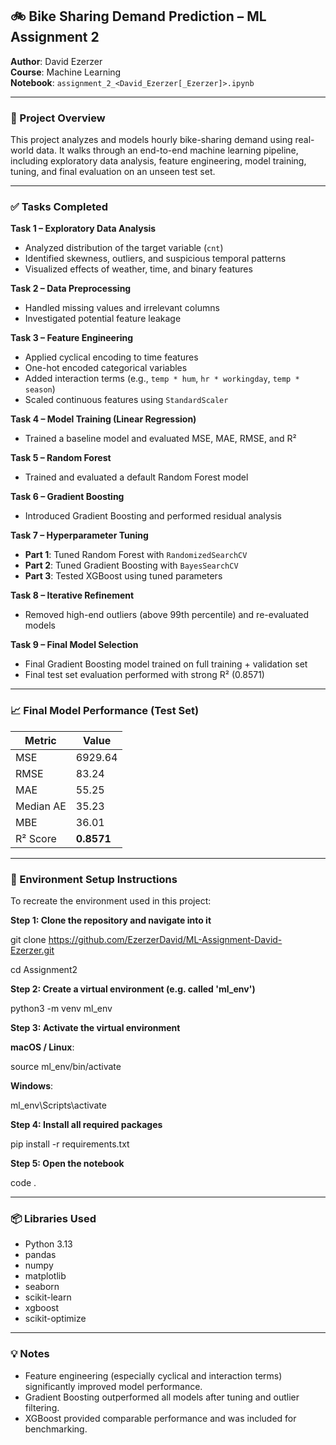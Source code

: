 ## 🚲 Bike Sharing Demand Prediction – ML Assignment 2  
**Author**: David Ezerzer  
**Course**: Machine Learning  
**Notebook**: `assignment_2_<David_Ezerzer[_Ezerzer]>.ipynb`

---

### 📘 Project Overview

This project analyzes and models hourly bike-sharing demand using real-world data. It walks through an end-to-end machine learning pipeline, including exploratory data analysis, feature engineering, model training, tuning, and final evaluation on an unseen test set.

---

### ✅ Tasks Completed

**Task 1 – Exploratory Data Analysis**
- Analyzed distribution of the target variable (`cnt`)
- Identified skewness, outliers, and suspicious temporal patterns
- Visualized effects of weather, time, and binary features

**Task 2 – Data Preprocessing**
- Handled missing values and irrelevant columns
- Investigated potential feature leakage

**Task 3 – Feature Engineering**
- Applied cyclical encoding to time features
- One-hot encoded categorical variables
- Added interaction terms (e.g., `temp * hum`, `hr * workingday`, `temp * season`)
- Scaled continuous features using `StandardScaler`

**Task 4 – Model Training (Linear Regression)**
- Trained a baseline model and evaluated MSE, MAE, RMSE, and R²

**Task 5 – Random Forest**
- Trained and evaluated a default Random Forest model

**Task 6 – Gradient Boosting**
- Introduced Gradient Boosting and performed residual analysis

**Task 7 – Hyperparameter Tuning**
- **Part 1**: Tuned Random Forest with `RandomizedSearchCV`
- **Part 2**: Tuned Gradient Boosting with `BayesSearchCV`
- **Part 3**: Tested XGBoost using tuned parameters

**Task 8 – Iterative Refinement**
- Removed high-end outliers (above 99th percentile) and re-evaluated models

**Task 9 – Final Model Selection**
- Final Gradient Boosting model trained on full training + validation set
- Final test set evaluation performed with strong R² (0.8571)

---

### 📈 Final Model Performance (Test Set)

| Metric         | Value    |
|----------------|----------|
| MSE            | 6929.64  |
| RMSE           | 83.24    |
| MAE            | 55.25    |
| Median AE      | 35.23    |
| MBE            | 36.01    |
| R² Score       | **0.8571** |

---

### 🔧 Environment Setup Instructions
To recreate the environment used in this project:

**Step 1: Clone the repository and navigate into it**

git clone https://github.com/EzerzerDavid/ML-Assignment-David-Ezerzer.git

cd Assignment2

**Step 2: Create a virtual environment (e.g. called 'ml_env')**

python3 -m venv ml_env

**Step 3: Activate the virtual environment**

**macOS / Linux**:

source ml_env/bin/activate

**Windows**:

ml_env\Scripts\activate

**Step 4: Install all required packages**

pip install -r requirements.txt

**Step 5: Open the notebook**

code .

---

### 📦 Libraries Used

- Python 3.13  
- pandas
- numpy
- matplotlib
- seaborn  
- scikit-learn  
- xgboost
- scikit-optimize

---

### 💡 Notes

- Feature engineering (especially cyclical and interaction terms) significantly improved model performance.
- Gradient Boosting outperformed all models after tuning and outlier filtering.
- XGBoost provided comparable performance and was included for benchmarking.

